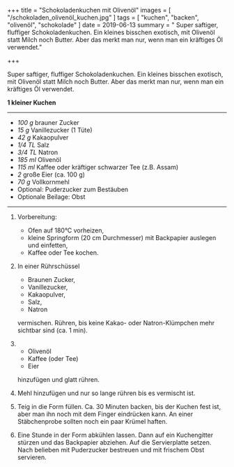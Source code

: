 +++
title = "Schokoladenkuchen mit Olivenöl"
images = [ "/schokoladen_olivenöl_kuchen.jpg" ]
tags = [ "kuchen", "backen", "olivenöl", "schokolade" ]
date = 2019-06-13
summary = " Super saftiger, fluffiger Schokoladenkuchen. Ein kleines bisschen exotisch, mit Olivenöl statt Milch noch Butter. Aber das merkt man nur, wenn man ein kräftiges Öl verwendet."

+++

Super saftiger, fluffiger Schokoladenkuchen. Ein kleines bisschen exotisch, mit Olivenöl statt Milch noch Butter. Aber das merkt man nur, wenn man ein kräftiges Öl verwendet.

**1 kleiner Kuchen**

---

- *100 g* brauner Zucker
- *15 g* Vanillezucker (1 Tüte)
- *42 g* Kakaopulver
- *1/4 TL* Salz
- *3/4 TL* Natron
- *185 ml* Olivenöl
- *115 ml* Kaffee oder kräftiger schwarzer Tee (z.B. Assam)
- *2* große Eier (ca. 100 g)
- *70 g* Vollkornmehl
- Optional: Puderzucker zum Bestäuben
- Optionale Beilage: Obst

---

1. Vorbereitung:
   * Ofen auf 180°C vorheizen,
   * kleine Springform (20 cm Durchmesser) mit Backpapier auslegen und einfetten,
   * Kaffee oder Tee kochen.
2. In einer Rührschüssel
   * Braunen Zucker,
   * Vanillezucker,
   * Kakaopulver,
   * Salz,
   * Natron

   vermischen. Rühren, bis keine Kakao- oder Natron-Klümpchen mehr sichtbar sind (ca. 1 min).
3. * Olivenöl
   * Kaffee (oder Tee)
   * Eier

   hinzufügen und glatt rühren.
4. Mehl hinzufügen und nur so lange rühren bis es vermischt ist.
5. Teig in die Form füllen. Ca. 30 Minuten backen, bis der Kuchen fest ist, aber man ihn noch mit dem Finger eindrücken kann. An einer Stäbchenprobe sollten noch ein paar Krümel haften.
6. Eine Stunde in der Form abkühlen lassen. Dann auf ein Kuchengitter stürzen und das Backpapier abziehen. Auf die Servierplatte setzen. Nach belieben mit Puderzucker bestreuen und mit frischem Obst servieren.
